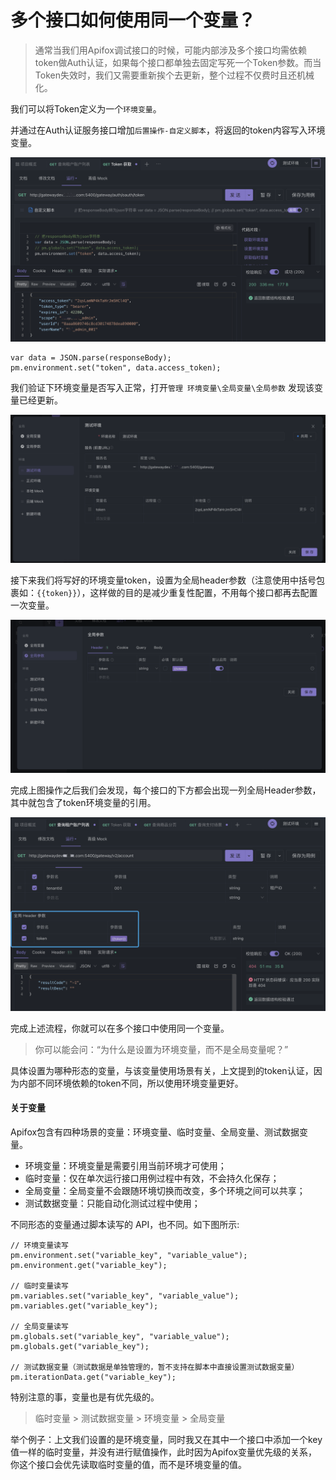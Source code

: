 # 多个接口如何使用同一个变量？

> 通常当我们用Apifox调试接口的时候，可能内部涉及多个接口均需依赖token做Auth认证，如果每个接口都单独去固定写死一个Token参数。而当Token失效时，我们又需要重新挨个去更新，整个过程不仅费时且还机械化。

我们可以将Token定义为一个`环境变量`。

并通过在Auth认证服务接口增加`后置操作-自定义脚本`，将返回的token内容写入环境变量。

![img](../../assets/img/article-cover/variable-1.png)


```
var data = JSON.parse(responseBody);
pm.environment.set("token", data.access_token);
```
我们验证下环境变量是否写入正常，打开`管理 环境变量\全局变量\全局参数` 发现该变量已经更新。

![img](../../assets/img/article-cover/variable-2.png)


接下来我们将写好的环境变量token，设置为全局header参数（注意使用中括号包裹如：`{{token}}`），这样做的目的是减少重复性配置，不用每个接口都再去配置一次变量。

![img](../../assets/img/article-cover/variable-3.png)

完成上图操作之后我们会发现，每个接口的下方都会出现一列全局Header参数，其中就包含了token环境变量的引用。

![img](../../assets/img/article-cover/variable-4.png)

完成上述流程，你就可以在多个接口中使用同一个变量。

>你可以能会问：“为什么是设置为环境变量，而不是全局变量呢？”

具体设置为哪种形态的变量，与该变量使用场景有关，上文提到的token认证，因为内部不同环境依赖的token不同，所以使用环境变量更好。

#### 关于变量

Apifox包含有四种场景的变量：环境变量、临时变量、全局变量、测试数据变量。

- 环境变量：环境变量是需要引用当前环境才可使用；
- 临时变量：仅在单次运行接口用例过程中有效，不会持久化保存；
- 全局变量：全局变量不会跟随环境切换而改变，多个环境之间可以共享；
- 测试数据变量：只能自动化测试过程中使用；

不同形态的变量通过脚本读写的 API，也不同。如下图所示:

```
// 环境变量读写
pm.environment.set("variable_key", "variable_value");
pm.environment.get("variable_key");

// 临时变量读写
pm.variables.set("variable_key", "variable_value");
pm.variables.get("variable_key");

// 全局变量读写
pm.globals.set("variable_key", "variable_value");
pm.globals.get("variable_key");

// 测试数据变量（测试数据是单独管理的，暂不支持在脚本中直接设置测试数据变量）
pm.iterationData.get("variable_key");
```

特别注意的事，变量也是有优先级的。

> 临时变量 > 测试数据变量 > 环境变量 > 全局变量

举个例子：上文我们设置的是环境变量，同时我又在其中一个接口中添加一个key值一样的临时变量，并没有进行赋值操作，此时因为Apifox变量优先级的关系，你这个接口会优先读取临时变量的值，而不是环境变量的值。



